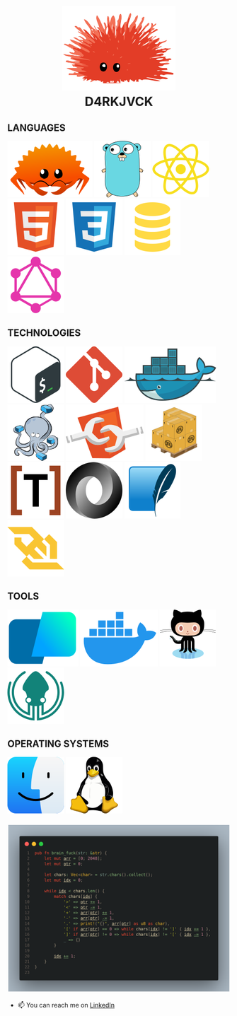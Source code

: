 <h1 align=center >
  <img alt="Ferris" src="./icons/unsafe.svg">
  <br>
  D4RKJVCK
</h1>

## LANGUAGES

[![RUST](./icons/ferris.svg)](https://www.rust-lang.org)
[![GO](./icons/gopher.svg)](https://go.dev)
[![JAVASCRIPT](icons/javascript.svg)](https://developer.mozilla.org/en-US/docs/Web/JavaScript)
[![HTML5](./icons/html.svg)](https://developer.mozilla.org/en-US/docs/Web/HTML)
[![CSS3](./icons/css.svg)](https://developer.mozilla.org/en-US/docs/Web/CSS)
[![SQL](./icons/sql.svg)](https://sql.sh/)
[![GRAPHQL](./icons/graphql.svg)](https://graphql.org/)

## TECHNOLOGIES

[![BASH](./icons/bash.svg)](https://www.gnu.org/software/bash/manual/bash.html)
[![GIT](./icons/git.svg)](https://git-scm.com/)
[![DOCKER](./icons/docker.svg)](https://www.docker.com/)
[![COMPOSE](./icons/compose.svg)](https://docs.docker.com/compose/)
[![WEBCOMPONENTS](./icons/components.svg)](https://developer.mozilla.org/fr/docs/Web/API/Web_components)
[![CARGO](./icons/cargo.svg)](https://doc.rust-lang.org/cargo/)
[![TOML](./icons/toml.svg)](https://toml.io/en/)
[![JSON](./icons/json.svg)](https://www.json.org/json-en.html)
[![SQLITE](./icons/sqlite.svg)](https://sqlite.org/)
[![WEBSOCKET](./icons/websocket.svg)](https://developer.mozilla.org/en-US/docs/Web/API/WebSocket)

## TOOLS
[![WARP](./icons/warp.svg)]()
[![DESKTOP](./icons/desktop.svg)]()
[![GITHUB](./icons/github.svg)]()
[![GITKRAKEN](./icons/gitkraken.svg)]()

## OPERATING SYSTEMS

[![MACOS](./icons/macos.svg)]()
[![LINUX](./icons/linux.svg)]()

<h3 align=center>
  <img alt="brain_fuck" src="./brain_fuck.png" width="500px">
</h3>

- 📫 You can reach me on [LinkedIn](https://www.linkedin.com/in/d4rkjvck)
